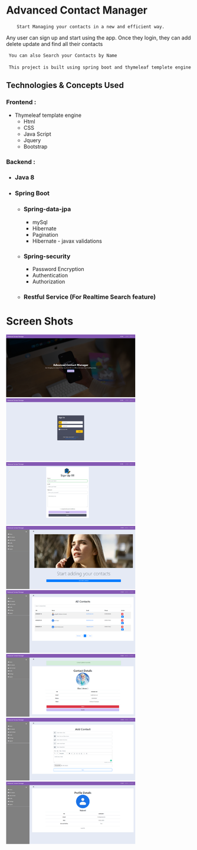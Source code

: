 # Advanced Contact Manager 


		Start Managing your contacts in a new and efficient way. 
        
Any user can sign up and start using the app.
Once they login, they can add delete update and find all their contacts  
     
     You can also Search your Contacts by Name 

     This project is built using spring boot and thymeleaf templete engine

## Technologies & Concepts Used


### __Frontend__ :
 
* Thymeleaf template engine 
  * Html
  * CSS
  * Java Script
  * Jquery
  * Bootstrap

### __Backend__ :
 
* ### Java 8 
* ### Spring Boot
     * ### Spring-data-jpa
       * mySql
       * Hibernate 
       * Pagination
       * Hibernate - javax validations 
  
  
     * ### Spring-security
       * Password Encryption
       * Authentication
       * Authorization
    * ### Restful Service (For Realtime Search feature)
  

# Screen Shots





<p float="left">

<img src="./E-R diagram/Img/Home.png" width="350" height="" alt ="home_page" title="home_page">

 <img src="./E-R diagram/Img/login.png" width="350" height="" alt ="login" title="login">

 <img src="./E-R diagram/Img/signup.png" width="350" height="" alt ="signup" title="signup">

 <img src="./E-R diagram/Img/dashboard.png" width="350" height="" alt ="dashboard" title="dashboard">

 <img src="./E-R diagram/Img/allcontacts.png" width="350" height="" alt ="allcontacts" title="allcontacts">


 <img src="./E-R diagram/Img/contact_details.png" width="350" height="" alt ="contact_details" title="contact_details">
 <img src="./E-R diagram/Img/addcontact.png" width="350" height="" alt ="addcontact" title="addcontact">
  <img src="./E-R diagram/Img/user_profile.png" width="350" height="" alt ="user_profile" title="user_profile">
</p>